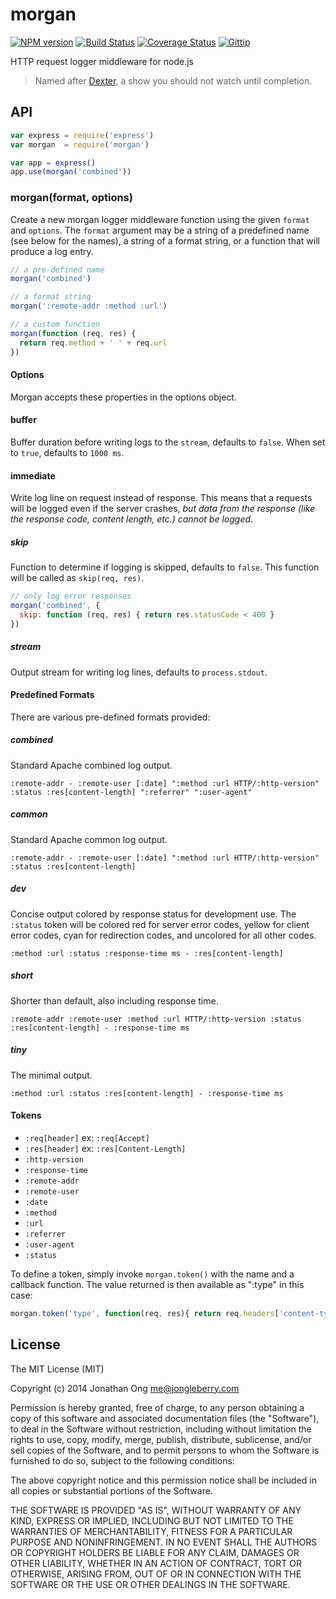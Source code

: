 # morgan

[![NPM version](https://badge.fury.io/js/morgan.svg)](http://badge.fury.io/js/morgan)
[![Build Status](https://travis-ci.org/expressjs/morgan.svg?branch=master)](https://travis-ci.org/expressjs/morgan)
[![Coverage Status](https://img.shields.io/coveralls/expressjs/morgan.svg?branch=master)](https://coveralls.io/r/expressjs/morgan)
[![Gittip](http://img.shields.io/gittip/dougwilson.svg)](https://www.gittip.com/dougwilson/)

HTTP request logger middleware for node.js

> Named after [Dexter](http://en.wikipedia.org/wiki/Dexter_Morgan), a show you should not watch until completion.

## API

```js
var express = require('express')
var morgan  = require('morgan')

var app = express()
app.use(morgan('combined'))
```

### morgan(format, options)

Create a new morgan logger middleware function using the given `format` and `options`.
The `format` argument may be a string of a predefined name (see below for the names),
a string of a format string, or a function that will produce a log entry.

```js
// a pre-defined name
morgan('combined')

// a format string
morgan(':remote-addr :method :url')

// a custom function
morgan(function (req, res) {
  return req.method + ' ' + req.url
})
```

#### Options

Morgan accepts these properties in the options object.

#### buffer

Buffer duration before writing logs to the `stream`, defaults to `false`. When
set to `true`, defaults to `1000 ms`.

#### immediate

Write log line on request instead of response. This means that a requests will
be logged even if the server crashes, _but data from the response (like the
response code, content length, etc.) cannot be logged_.

##### skip

Function to determine if logging is skipped, defaults to `false`. This function
will be called as `skip(req, res)`.

```js
// only log error responses
morgan('combined', {
  skip: function (req, res) { return res.statusCode < 400 }
})
```

##### stream

Output stream for writing log lines, defaults to `process.stdout`.

#### Predefined Formats

There are various pre-defined formats provided:

##### combined

Standard Apache combined log output.

```
:remote-addr - :remote-user [:date] ":method :url HTTP/:http-version" :status :res[content-length] ":referrer" ":user-agent"
```

##### common

Standard Apache common log output.

```
:remote-addr - :remote-user [:date] ":method :url HTTP/:http-version" :status :res[content-length]
```

##### dev

Concise output colored by response status for development use. The `:status`
token will be colored red for server error codes, yellow for client error
codes, cyan for redirection codes, and uncolored for all other codes.

```
:method :url :status :response-time ms - :res[content-length]
```

##### short

Shorter than default, also including response time.

```
:remote-addr :remote-user :method :url HTTP/:http-version :status :res[content-length] - :response-time ms
```

##### tiny

The minimal output.

```
:method :url :status :res[content-length] - :response-time ms
```

#### Tokens

- `:req[header]` ex: `:req[Accept]`
- `:res[header]` ex: `:res[Content-Length]`
- `:http-version`
- `:response-time`
- `:remote-addr`
- `:remote-user`
- `:date`
- `:method`
- `:url`
- `:referrer`
- `:user-agent`
- `:status`

To define a token, simply invoke `morgan.token()` with the name and a callback function. The value returned is then available as ":type" in this case:
```js
morgan.token('type', function(req, res){ return req.headers['content-type']; })
```


## License

The MIT License (MIT)

Copyright (c) 2014 Jonathan Ong me@jongleberry.com

Permission is hereby granted, free of charge, to any person obtaining a copy of this software and associated documentation files (the "Software"), to deal in the Software without restriction, including without limitation the rights to use, copy, modify, merge, publish, distribute, sublicense, and/or sell copies of the Software, and to permit persons to whom the Software is furnished to do so, subject to the following conditions:

The above copyright notice and this permission notice shall be included in all copies or substantial portions of the Software.

THE SOFTWARE IS PROVIDED "AS IS", WITHOUT WARRANTY OF ANY KIND, EXPRESS OR IMPLIED, INCLUDING BUT NOT LIMITED TO THE WARRANTIES OF MERCHANTABILITY, FITNESS FOR A PARTICULAR PURPOSE AND NONINFRINGEMENT. IN NO EVENT SHALL THE AUTHORS OR COPYRIGHT HOLDERS BE LIABLE FOR ANY CLAIM, DAMAGES OR OTHER LIABILITY, WHETHER IN AN ACTION OF CONTRACT, TORT OR OTHERWISE, ARISING FROM, OUT OF OR IN CONNECTION WITH THE SOFTWARE OR THE USE OR OTHER DEALINGS IN THE SOFTWARE.
